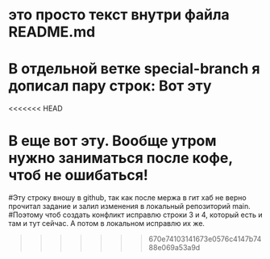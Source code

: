# это просто текст внутри файла README.md

# В отдельной ветке special-branch я дописал пару строк: Вот эту
<<<<<<< HEAD
# B еще вот эту. Вообще утром нужно заниматься после кофе, чтоб не ошибаться!

#Эту строку вношу в github, так как после мержа в гит хаб не верно прочитал задание и залил изменения в локальный репозиторий main.
#Поэтому чтоб создать конфликт исправлю строки 3 и 4, который есть и там и тут сейчас. А потом в локальном исправлю их же. 
>>>>>>> 670e74103141673e0576c4147b7488e069a53a9d

